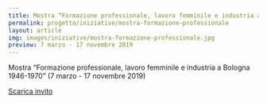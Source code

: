 ```yaml
---
title: Mostra “Formazione professionale, lavoro femminile e industria a Bologna 1946-1970”
permalink: progetto/iniziative/mostra-formazione-professionale
layout: article
img: images/iniziative/mostra-formazione-professionale.jpg
preview: 7 marzo - 17 novembre 2019
---
```


Mostra “Formazione professionale, lavoro femminile e industria a Bologna 1946-1970” (7 marzo - 17 novembre 2019)

[Scarica invito](../../images/iniziative/mostra-7-marzo-2019.pdf)
